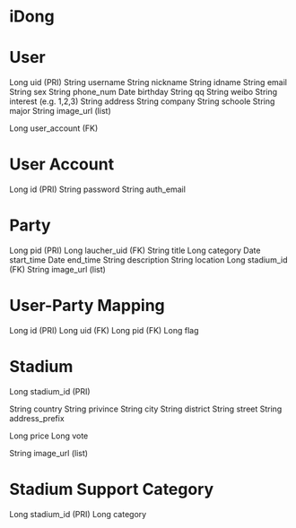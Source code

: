 iDong
=====



User
================
Long    uid (PRI)
String  username
String  nickname
String  idname
String  email
String  sex
String  phone_num
Date    birthday
String  qq
String  weibo
String  interest (e.g. 1,2,3)
String  address
String  company
String  schoole
String  major
String  image_url (list)

Long    user_account (FK)

User Account
================
Long    id (PRI)
String  password
String  auth_email

Party
================
Long    pid (PRI)
Long    laucher_uid (FK)
String  title
Long    category
Date    start_time
Date    end_time
String  description
String  location
Long    stadium_id (FK)
String  image_url (list)

User-Party Mapping
================
Long    id (PRI)
Long    uid (FK)
Long    pid (FK)
Long    flag

Stadium
================
Long    stadium_id (PRI)

String  country
String  privince
String  city
String  district
String  street
String  address_prefix

Long    price
Long    vote

String  image_url (list)


Stadium Support Category
================
Long    stadium_id (PRI)
Long    category
